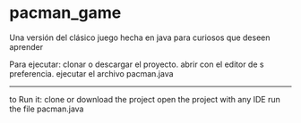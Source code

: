 # pacman_game
Una versión del clásico juego hecha en java para curiosos que deseen aprender

Para ejecutar: 
clonar o descargar el proyecto.
abrir con el editor de s preferencia.
ejecutar el archivo pacman.java

*************************

to Run it:
clone or download the project
open the project with any IDE
run the file pacman.java
